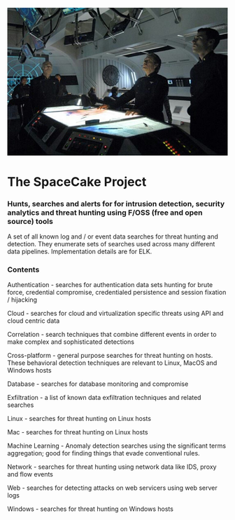 
![things](/img/adama-cic-2.jpg?raw=true "text")
# The SpaceCake Project

### Hunts, searches and alerts for for intrusion detection, security analytics and threat hunting using F/OSS (free and open source) tools

A set of all known log and / or event data searches for threat hunting and  detection.  They enumerate sets of searches used across many different data pipelines. Implementation details are for ELK.

### Contents

Authentication - searches for authentication data sets hunting for brute force, credential compromise, credentialed persistence and session fixation / hijacking

Cloud - searches for cloud and virtualization specific threats using API and cloud centric data

Correlation - search techniques that combine different events in order to make complex and sophisticated detections

Cross-platform - general purpose searches for threat hunting on hosts. These behavioral detection techniques are relevant to Linux, MacOS and Windows hosts

Database - searches for database monitoring and compromise

Exfiltration - a list of known data exfiltration techniques and related searches

Linux - searches for threat hunting on Linux hosts

Mac -  searches for threat hunting on Linux hosts

Machine Learning - Anomaly detection searches using the significant terms aggregation; good for finding things that evade conventional rules.

Network - searches for threat hunting using network data like IDS, proxy and flow events

Web  - searches for detecting attacks on web servicers using web server logs

Windows -  searches for threat hunting on Windows hosts
